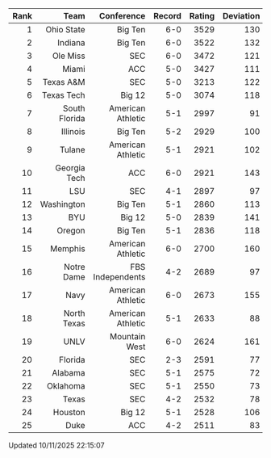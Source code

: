 | Rank  | Team                 | Conference           | Record   | Rating | Deviation |
| ---:  | ---:                 | ---:                 | ---:     | ---:   | ---:      |
| 1     | Ohio State           | Big Ten              | 6-0      | 3529   | 130       |
| 2     | Indiana              | Big Ten              | 6-0      | 3522   | 132       |
| 3     | Ole Miss             | SEC                  | 6-0      | 3472   | 121       |
| 4     | Miami                | ACC                  | 5-0      | 3427   | 111       |
| 5     | Texas A&M            | SEC                  | 5-0      | 3213   | 122       |
| 6     | Texas Tech           | Big 12               | 5-0      | 3074   | 118       |
| 7     | South Florida        | American Athletic    | 5-1      | 2997   | 91        |
| 8     | Illinois             | Big Ten              | 5-2      | 2929   | 100       |
| 9     | Tulane               | American Athletic    | 5-1      | 2921   | 102       |
| 10    | Georgia Tech         | ACC                  | 6-0      | 2921   | 143       |
| 11    | LSU                  | SEC                  | 4-1      | 2897   | 97        |
| 12    | Washington           | Big Ten              | 5-1      | 2860   | 113       |
| 13    | BYU                  | Big 12               | 5-0      | 2839   | 141       |
| 14    | Oregon               | Big Ten              | 5-1      | 2836   | 118       |
| 15    | Memphis              | American Athletic    | 6-0      | 2700   | 160       |
| 16    | Notre Dame           | FBS Independents     | 4-2      | 2689   | 97        |
| 17    | Navy                 | American Athletic    | 6-0      | 2673   | 155       |
| 18    | North Texas          | American Athletic    | 5-1      | 2633   | 88        |
| 19    | UNLV                 | Mountain West        | 6-0      | 2624   | 161       |
| 20    | Florida              | SEC                  | 2-3      | 2591   | 77        |
| 21    | Alabama              | SEC                  | 5-1      | 2575   | 72        |
| 22    | Oklahoma             | SEC                  | 5-1      | 2550   | 73        |
| 23    | Texas                | SEC                  | 4-2      | 2532   | 78        |
| 24    | Houston              | Big 12               | 5-1      | 2528   | 106       |
| 25    | Duke                 | ACC                  | 4-2      | 2511   | 83        |

Updated 10/11/2025 22:15:07
